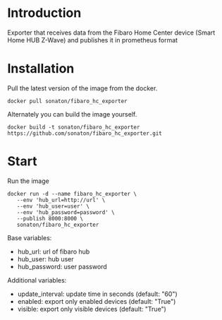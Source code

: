 # Introduction

 Exporter that receives data from the Fibaro Home Center device (Smart Home HUB Z-Wave) and publishes it in prometheus format

# Installation

Pull the latest version of the image from the docker.

```
docker pull sonaton/fibaro_hc_exporter
```

Alternately you can build the image yourself.

```
docker build -t sonaton/fibaro_hc_exporter https://github.com/sonaton/fibaro_hc_exporter.git
```

# Start

Run the image

```
docker run -d --name fibaro_hc_exporter \
   --env 'hub_url=http://url' \
   --env 'hub_user=user' \
   --env 'hub_password=password' \
   --publish 8000:8000 \
   sonaton/fibaro_hc_exporter
```

Base variables:
- hub_url: url of fibaro hub
- hub_user: hub user
- hub_password: user password

Additional variables:
- update_interval: update time in seconds (default: "60")
- enabled: export only enabled devices (default: "True")
- visible: export only visible devices (default: "True")
